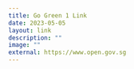 ```yaml
---
title: Go Green 1 Link
date: 2023-05-05
layout: link
description: ""
image: ""
external: https://www.open.gov.sg
---
```

